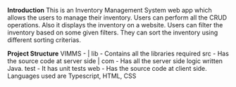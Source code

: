 **Introduction**
This is an Inventory Management System web app which allows the users to manage their inventory. Users can perform all the CRUD operations. Also it displays the inventory on a website. Users can filter the inventory based on some given filters. They can sort the inventory using different sorting criterias.

**Project Structure**
VIMMS -
       |
       lib - Contains all the libraries required
       src - Has the source code at server side
            |
            com - Has all the server side logic written Java.
            test - It has unit tests
       web - Has the source code at client side. Languages used are Typescript, HTML, CSS

